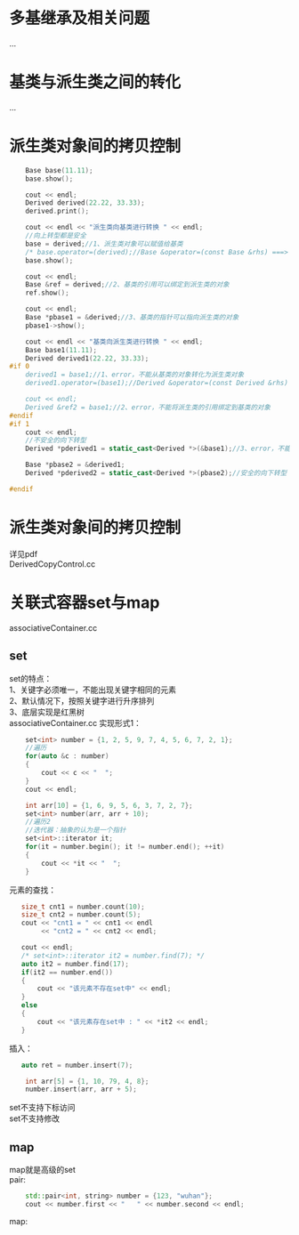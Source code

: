 # 多基继承及相关问题
...  
# 基类与派生类之间的转化
...  
# 派生类对象间的拷贝控制
```cpp
    Base base(11.11);
    base.show();

    cout << endl;
    Derived derived(22.22, 33.33);
    derived.print();

    cout << endl << "派生类向基类进行转换 " << endl;
    //向上转型都是安全
    base = derived;//1、派生类对象可以赋值给基类
    /* base.operator=(derived);//Base &operator=(const Base &rhs) ===> const Base &rhs = derived; */
    base.show();

    cout << endl;
    Base &ref = derived;//2、基类的引用可以绑定到派生类的对象
    ref.show();

    cout << endl;
    Base *pbase1 = &derived;//3、基类的指针可以指向派生类的对象
    pbase1->show();

    cout << endl << "基类向派生类进行转换 " << endl;
    Base base1(11.11);
    Derived derived1(22.22, 33.33);
#if 0
    derived1 = base1;//1、error，不能从基类的对象转化为派生类对象
    derived1.operator=(base1);//Derived &operator=(const Derived &rhs) === > const Derived &rhs = base1

    cout << endl;
    Derived &ref2 = base1;//2、error，不能将派生类的引用绑定到基类的对象
#endif
#if 1
    cout << endl;
    //不安全的向下转型
    Derived *pderived1 = static_cast<Derived *>(&base1);//3、error，不能将派生类的指针指向基类的对象

    Base *pbase2 = &derived1;
    Derived *pderived2 = static_cast<Derived *>(pbase2);//安全的向下转型

#endif
```
# 派生类对象间的拷贝控制
详见pdf  
DerivedCopyControl.cc  
# 关联式容器set与map
associativeContainer.cc  
## set
set的特点：                                                                
1、关键字必须唯一，不能出现关键字相同的元素   
2、默认情况下，按照关键字进行升序排列   
3、底层实现是红黑树   
associativeContainer.cc
实现形式1：  
```cpp
    set<int> number = {1, 2, 5, 9, 7, 4, 5, 6, 7, 2, 1};
    //遍历
    for(auto &c : number)
    {
        cout << c << "  ";
    }
    cout << endl;
```
```cpp
    int arr[10] = {1, 6, 9, 5, 6, 3, 7, 2, 7};
    set<int> number(arr, arr + 10);
    //遍历2
    //迭代器：抽象的认为是一个指针
    set<int>::iterator it;
    for(it = number.begin(); it != number.end(); ++it)
    {
        cout << *it << "  ";
    }
```
元素的查找：  
```cpp
   size_t cnt1 = number.count(10); 
   size_t cnt2 = number.count(5); 
   cout << "cnt1 = " << cnt1 << endl
        << "cnt2 = " << cnt2 << endl;

   cout << endl;
   /* set<int>::iterator it2 = number.find(7); */
   auto it2 = number.find(17);
   if(it2 == number.end())
   {
       cout << "该元素不存在set中" << endl;
   }
   else
   {
       cout << "该元素存在set中 : " << *it2 << endl;
   }
```
插入：  
```cpp
   auto ret = number.insert(7);

    int arr[5] = {1, 10, 79, 4, 8};
    number.insert(arr, arr + 5);
```
set不支持下标访问  
set不支持修改  
## map
map就是高级的set  
pair:  
```cpp
    std::pair<int, string> number = {123, "wuhan"};
    cout << number.first << "   " << number.second << endl;
```
map:  
```cpp






























